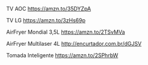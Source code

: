 TV AOC
https://amzn.to/35DYZpA

TV LG https://amzn.to/3zHs69p

AirFryer Mondial 3,5L https://amzn.to/2TSvMVa

AirFryer Multilaser 4L http://encurtador.com.br/dGJSV

Tomada Inteligente https://amzn.to/2SPhrbW
